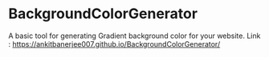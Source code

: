 # BackgroundColorGenerator
A basic tool for generating Gradient background color for your website.  Link : https://ankitbanerjee007.github.io/BackgroundColorGenerator/
